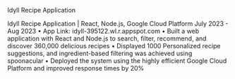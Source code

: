 Idyll Recipe Application

Idyll Recipe Application | React, Node.js, Google Cloud Platform July 2023 - Aug 2023
• App Link: idyll-395122.wl.r.appspot.com
• Built a web application with React and Node.js to search, filter, recommend, and discover 360,000 delicious recipes
• Displayed 1000 Personalized recipe suggestions, and ingredient-based filtering was achieved using spoonacular
• Deployed the system using the highly efficient Google Cloud Platform and improved response times by 20%
